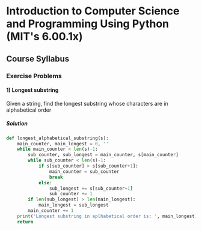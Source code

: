 # Introduction to Computer Science and Programming Using Python (MIT's 6.00.1x)

## Course Syllabus

### Exercise Problems

#### 1) Longest substring

Given a string, find the longest substring whose characters are in alphabetical order

##### Solution

```python
def longest_alphabetical_substring(s):
    main_counter, main_longest = 0, ''
    while main_counter < len(s)-1:
        sub_counter, sub_longest = main_counter, s[main_counter]
        while sub_counter < len(s)-1:
            if s[sub_counter] > s[sub_counter+1]:
                main_counter = sub_counter
                break
            else:
                sub_longest += s[sub_counter+1]
                sub_counter += 1
        if len(sub_longest) > len(main_longest):
            main_longest = sub_longest
        main_counter += 1
    print('Longest substring in aplhabetical order is: ', main_longest)
    return
```
